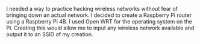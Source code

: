 I needed a way to practice hacking wireless networks without fear of bringing down an actual network. I decided to create a Raspberry Pi router using a Raspberry Pi 4B. I used Open WRT for the operating system on the Pi. Creating this would allow me to input any wireless network available and output it to an SSID of my creation. 

